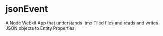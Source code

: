 jsonEvent
=========

A Node Webkit App that understands .tmx Tiled files and reads and writes JSON objects to Entity Properties
